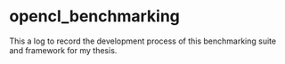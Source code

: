 # opencl_benchmarking

This a log to record the development process of this benchmarking suite and framework for my thesis.
